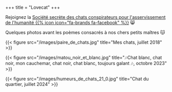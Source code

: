 +++
title = "Lovecat"
+++

Rejoignez la [Société secrète des chats conspirateurs pour l'asservissement de l'humanité {{% icon icon="fa-brands fa-facebook" %}}](https://www.facebook.com/groups/lovecat.fr) 😸

Quelques photos avant les poèmes consacrés à nos chers petits maîtres 😽

{{< figure src="/images/paire_de_chats.jpg" title="Mes chats, juillet 2018" >}}

{{< figure src="/images/matou_noir_et_blanc.jpg" title="🎶Chat blanc, chat noir, mon cauchemar, chat noir, chat blanc, toujours galant 🎶, octobre 2023" >}}

{{< figure src="/images/humeurs_de_chats_21_0.jpg" title="Chat du quartier, juillet 2024" >}}